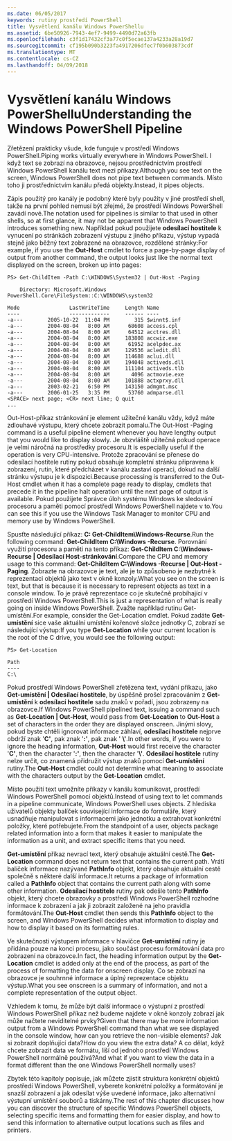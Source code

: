 ```yaml
---
ms.date: 06/05/2017
keywords: rutiny prostředí PowerShell
title: Vysvětlení kanálu Windows PowerShellu
ms.assetid: 6be50926-7943-4ef7-9499-4490d72a63fb
ms.openlocfilehash: c3f1d17432cf3a77c0f5ecae137a4233a28a19d7
ms.sourcegitcommit: cf195b090b3223fa4917206dfec7f0b603873cdf
ms.translationtype: MT
ms.contentlocale: cs-CZ
ms.lasthandoff: 04/09/2018
---
```

# <a name="understanding-the-windows-powershell-pipeline"></a><span data-ttu-id="dbc4c-103">Vysvětlení kanálu Windows PowerShellu</span><span class="sxs-lookup"><span data-stu-id="dbc4c-103">Understanding the Windows PowerShell Pipeline</span></span>
<span data-ttu-id="dbc4c-104">Zřetězení prakticky všude, kde funguje v prostředí Windows PowerShell.</span><span class="sxs-lookup"><span data-stu-id="dbc4c-104">Piping works virtually everywhere in Windows PowerShell.</span></span> <span data-ttu-id="dbc4c-105">I když text se zobrazí na obrazovce, nejsou prostřednictvím prostředí Windows PowerShell kanálu text mezi příkazy.</span><span class="sxs-lookup"><span data-stu-id="dbc4c-105">Although you see text on the screen, Windows PowerShell does not pipe text between commands.</span></span> <span data-ttu-id="dbc4c-106">Místo toho ji prostřednictvím kanálu předá objekty.</span><span class="sxs-lookup"><span data-stu-id="dbc4c-106">Instead, it pipes objects.</span></span>

<span data-ttu-id="dbc4c-107">Zápis použitý pro kanály je podobný které byly použity v jiné prostředí shell, takže na první pohled nemusí být zřejmé, že prostředí Windows PowerShell zavádí nové.</span><span class="sxs-lookup"><span data-stu-id="dbc4c-107">The notation used for pipelines is similar to that used in other shells, so at first glance, it may not be apparent that Windows PowerShell introduces something new.</span></span> <span data-ttu-id="dbc4c-108">Například pokud použijete **odesílací hostitele** k vynucení po stránkách zobrazení výstupu z jiného příkazu, výstup vypadá stejně jako běžný text zobrazené na obrazovce, rozdělené stránky:</span><span class="sxs-lookup"><span data-stu-id="dbc4c-108">For example, if you use the **Out-Host** cmdlet to force a page-by-page display of output from another command, the output looks just like the normal text displayed on the screen, broken up into pages:</span></span>

```
PS> Get-ChildItem -Path C:\WINDOWS\System32 | Out-Host -Paging

    Directory: Microsoft.Windows PowerShell.Core\FileSystem::C:\WINDOWS\system32

Mode                LastWriteTime     Length Name
----                -------------     ------ ----
-a---        2005-10-22  11:04 PM        315 $winnt$.inf
-a---        2004-08-04   8:00 AM      68608 access.cpl
-a---        2004-08-04   8:00 AM      64512 acctres.dll
-a---        2004-08-04   8:00 AM     183808 accwiz.exe
-a---        2004-08-04   8:00 AM      61952 acelpdec.ax
-a---        2004-08-04   8:00 AM     129536 acledit.dll
-a---        2004-08-04   8:00 AM     114688 aclui.dll
-a---        2004-08-04   8:00 AM     194048 activeds.dll
-a---        2004-08-04   8:00 AM     111104 activeds.tlb
-a---        2004-08-04   8:00 AM       4096 actmovie.exe
-a---        2004-08-04   8:00 AM     101888 actxprxy.dll
-a---        2003-02-21   6:50 PM     143150 admgmt.msc
-a---        2006-01-25   3:35 PM      53760 admparse.dll
<SPACE> next page; <CR> next line; Q quit
...
```

<span data-ttu-id="dbc4c-109">Out-Host-příkaz stránkování je element užitečné kanálu vždy, když máte zdlouhavé výstupu, který chcete zobrazit pomalu.</span><span class="sxs-lookup"><span data-stu-id="dbc4c-109">The Out-Host -Paging command is a useful pipeline element whenever you have lengthy output that you would like to display slowly.</span></span> <span data-ttu-id="dbc4c-110">Je obzvláště užitečná pokud operace je velmi náročná na prostředky procesoru.</span><span class="sxs-lookup"><span data-stu-id="dbc4c-110">It is especially useful if the operation is very CPU-intensive.</span></span> <span data-ttu-id="dbc4c-111">Protože zpracování se přenese do odesílací hostitele rutiny pokud obsahuje kompletní stránku připravena k zobrazení, rutin, které předcházet v kanálu zastaví operaci, dokud na další stránku výstupu je k dispozici.</span><span class="sxs-lookup"><span data-stu-id="dbc4c-111">Because processing is transferred to the Out-Host cmdlet when it has a complete page ready to display, cmdlets that precede it in the pipeline halt operation until the next page of output is available.</span></span> <span data-ttu-id="dbc4c-112">Pokud použijete Správce úloh systému Windows ke sledování procesoru a paměti pomocí prostředí Windows PowerShell najdete v to.</span><span class="sxs-lookup"><span data-stu-id="dbc4c-112">You can see this if you use the Windows Task Manager to monitor CPU and memory use by Windows PowerShell.</span></span>

<span data-ttu-id="dbc4c-113">Spusťte následující příkaz: **C: Get-ChildItem\\Windows-Recurse**.</span><span class="sxs-lookup"><span data-stu-id="dbc4c-113">Run the following command: **Get-ChildItem C:\\Windows -Recurse**.</span></span> <span data-ttu-id="dbc4c-114">Porovnání využití procesoru a paměti na tento příkaz: **Get-ChildItem C:\\Windows-Recurse | Odesílací Host-stránkování**.</span><span class="sxs-lookup"><span data-stu-id="dbc4c-114">Compare the CPU and memory usage to this command: **Get-ChildItem C:\\Windows -Recurse | Out-Host -Paging**.</span></span> <span data-ttu-id="dbc4c-115">Zobrazte na obrazovce je text, ale je to způsobeno je nezbytné k reprezentaci objektů jako text v okně konzoly.</span><span class="sxs-lookup"><span data-stu-id="dbc4c-115">What you see on the screen is text, but that is because it is necessary to represent objects as text in a console window.</span></span> <span data-ttu-id="dbc4c-116">To je právě reprezentace co je skutečně probíhající v prostředí Windows PowerShell.</span><span class="sxs-lookup"><span data-stu-id="dbc4c-116">This is just a representation of what is really going on inside Windows PowerShell.</span></span> <span data-ttu-id="dbc4c-117">Zvažte například rutinu Get-umístění.</span><span class="sxs-lookup"><span data-stu-id="dbc4c-117">For example, consider the Get-Location cmdlet.</span></span> <span data-ttu-id="dbc4c-118">Pokud zadáte **Get-umístění** sice vaše aktuální umístění kořenové složce jednotky C, zobrazí se následující výstup:</span><span class="sxs-lookup"><span data-stu-id="dbc4c-118">If you type **Get-Location** while your current location is the root of the C drive, you would see the following output:</span></span>

```
PS> Get-Location

Path
----
C:\
```

<span data-ttu-id="dbc4c-119">Pokud prostředí Windows PowerShell zřetězena text, vydání příkazu, jako **Get-umístění | Odesílací hostitele**, by úspěšně prošel zpracováním z **Get-umístění** k **odesílací hostitele** sadu znaků v pořadí, jsou zobrazeny na obrazovce.</span><span class="sxs-lookup"><span data-stu-id="dbc4c-119">If Windows PowerShell pipelined text, issuing a command such as **Get-Location | Out-Host**, would pass from **Get-Location** to **Out-Host** a set of characters in the order they are displayed onscreen.</span></span> <span data-ttu-id="dbc4c-120">Jinými slovy, pokud byste chtěli ignorovat informace záhlaví, **odesílací hostitele** nejprve obdrží znak '**C'**, pak znak '**:'**, pak znak ' **\\'**.</span><span class="sxs-lookup"><span data-stu-id="dbc4c-120">In other words, if you were to ignore the heading information, **Out-Host** would first receive the character '**C'**, then the character '**:'**, then the character '**\\'**.</span></span> <span data-ttu-id="dbc4c-121">**Odesílací hostitele** rutiny nelze určit, co znamená přidružit výstup znaků pomocí **Get-umístění** rutiny.</span><span class="sxs-lookup"><span data-stu-id="dbc4c-121">The **Out-Host** cmdlet could not determine what meaning to associate with the characters output by the **Get-Location** cmdlet.</span></span>

<span data-ttu-id="dbc4c-122">Místo použití text umožníte příkazy v kanálu komunikovat, prostředí Windows PowerShell pomocí objektů.</span><span class="sxs-lookup"><span data-stu-id="dbc4c-122">Instead of using text to let commands in a pipeline communicate, Windows PowerShell uses objects.</span></span> <span data-ttu-id="dbc4c-123">Z hlediska uživatelů objekty balíček související informace do formuláře, který usnadňuje manipulovat s informacemi jako jednotku a extrahovat konkrétní položky, které potřebujete.</span><span class="sxs-lookup"><span data-stu-id="dbc4c-123">From the standpoint of a user, objects package related information into a form that makes it easier to manipulate the information as a unit, and extract specific items that you need.</span></span>

<span data-ttu-id="dbc4c-124">**Get-umístění** příkaz nevrací text, který obsahuje aktuální cestě.</span><span class="sxs-lookup"><span data-stu-id="dbc4c-124">The **Get-Location** command does not return text that contains the current path.</span></span> <span data-ttu-id="dbc4c-125">Vrátí balíček informace nazývané **PathInfo** objekt, který obsahuje aktuální cestě společně s některé další informace.</span><span class="sxs-lookup"><span data-stu-id="dbc4c-125">It returns a package of information called a **PathInfo** object that contains the current path along with some other information.</span></span> <span data-ttu-id="dbc4c-126">**Odesílací hostitele** rutiny pak odešle tento **PathInfo** objekt, který chcete obrazovky a prostředí Windows PowerShell rozhodne informace k zobrazení a jak ji zobrazit založené na jeho pravidla formátování.</span><span class="sxs-lookup"><span data-stu-id="dbc4c-126">The **Out-Host** cmdlet then sends this **PathInfo** object to the screen, and Windows PowerShell decides what information to display and how to display it based on its formatting rules.</span></span>

<span data-ttu-id="dbc4c-127">Ve skutečnosti výstupem informace v hlavičce **Get-umístění** rutiny je přidána pouze na konci procesu, jako součást procesu formátování data pro zobrazení na obrazovce.</span><span class="sxs-lookup"><span data-stu-id="dbc4c-127">In fact, the heading information output by the **Get-Location** cmdlet is added only at the end of the process, as part of the process of formatting the data for onscreen display.</span></span> <span data-ttu-id="dbc4c-128">Co se zobrazí na obrazovce je souhrnné informace a úplný reprezentace objektu výstup.</span><span class="sxs-lookup"><span data-stu-id="dbc4c-128">What you see onscreen is a summary of information, and not a complete representation of the output object.</span></span>

<span data-ttu-id="dbc4c-129">Vzhledem k tomu, že může být další informace o výstupní z prostředí Windows PowerShell příkaz než budeme najdete v okně konzoly zobrazí jak může načtete neviditelné prvky?</span><span class="sxs-lookup"><span data-stu-id="dbc4c-129">Given that there may be more information output from a Windows PowerShell command than what we see displayed in the console window, how can you retrieve the non-visible elements?</span></span> <span data-ttu-id="dbc4c-130">Jak si zobrazit doplňující data?</span><span class="sxs-lookup"><span data-stu-id="dbc4c-130">How do you view the extra data?</span></span> <span data-ttu-id="dbc4c-131">A co dělat, když chcete zobrazit data ve formátu, liší od jednoho prostředí Windows PowerShell normálně používá?</span><span class="sxs-lookup"><span data-stu-id="dbc4c-131">And what if you want to view the data in a format different than the one Windows PowerShell normally uses?</span></span>

<span data-ttu-id="dbc4c-132">Zbytek této kapitoly popisuje, jak můžete zjistit struktura konkrétní objektů prostředí Windows PowerShell, vyberete konkrétní položky a formátování je snazší zobrazení a jak odesílat výše uvedené informace, jako alternativní výstupní umístění souborů a tiskárny.</span><span class="sxs-lookup"><span data-stu-id="dbc4c-132">The rest of this chapter discusses how you can discover the structure of specific Windows PowerShell objects, selecting specific items and formatting them for easier display, and how to send this information to alternative output locations such as files and printers.</span></span>